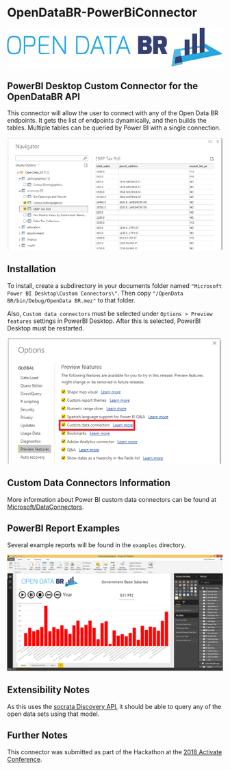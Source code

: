 # OpenDataBR-PowerBiConnector
![Open Data BR](blobs/OpenData_BR_logo.png)
## PowerBI Desktop Custom Connector for the OpenDataBR API

This connector will allow the user to connect with any of the Open Data BR endpoints. It gets the list of endpoints dynamically, and then builds the tables. Multiple tables can be queried by Power BI with a single connection.

![Navigator](blobs/Navigator.png)

## Installation
To install, create a subdirectory in your documents folder named `"Microsoft Power BI Desktop\Custom Connectors\"`. Then copy `"/OpenData BR/bin/Debug/OpenData BR.mez"` to that folder.

Also, `Custom data connectors` must be selected under `Options > Preview features` settings in PowerBI Desktop. After this is selected, PowerBI Desktop must be restarted.

![Preview features](blobs/preview_features.png)

## Custom Data Connectors Information
More information about Power BI custom data connectors can be found at [Microsoft/DataConnectors](https://github.com/Microsoft/DataConnectors).

## PowerBI Report Examples
Several example reports will be found in the `examples` directory.

![GovernmentSalaries](blobs/GovernmentSalaries.png)

## Extensibility Notes
As this uses the [socrata Discovery API](https://socratadiscovery.docs.apiary.io), it should be able to query any of the open data sets using that model.

## Further Notes
This connector was submitted as part of the Hackathon at the [2018 Activate Conference](http://www.activateconf.com).
